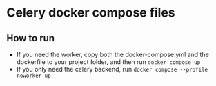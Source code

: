 # Celery docker compose files

## How to run
- If you need the worker, copy both the docker-compose.yml and the dockerfile to your project folder, and then run `docker compose up`
- If you only need the celery backend, run `docker compose --profile noworker up`
